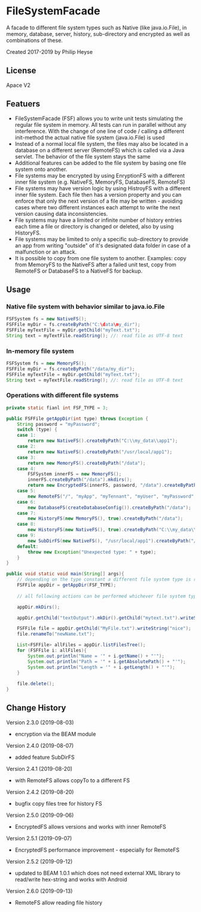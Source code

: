 # FileSystemFacade
A facade to different file system types such as Native (like java.io.File), in memory, database, server, history, sub-directory and encrypted as well as combinations of these.

Created 2017-2019 by Philip Heyse

## License
Apace V2

## Featuers
 - FileSystemFacade (FSF) allows you to write unit tests simulating the regular file system in memory. All tests can run in parallel without any interference. With the change of one line of code / calling a different init-method the actual native file system (java.io.File) is used
 - Instead of a normal local file system, the files may also be located in a database on a different server (RemoteFS) which is called via a Java servlet.  The behavior of the file system stays the same
 - Additional features can be added to the file system by basing one file system onto another.
 - File systems may be encrypted by using EnryptionFS with a different inner file system (e.g. NativeFS, MemoryFS, DatabaseFS, RemoteFS)
 - File systems may have version logic by using HistroyFS with a different inner file system. Each file then has a version property and you can enforce that only the next version of a file may be written - avoiding cases where two different instances each attempt to write the next version causing data inconsistencies.
 - File systems may have a limited or infinite number of history entries each time a file or directory is changed or deleted, also by using HistoryFS.
 - File systems may be limited to only a specific sub-directory to provide an app from writing "outside" of it's designated data folder in case of a malfunction or an attack. 
 - It is possible to copy from one file system to another. Examples: copy from MemoryFS to the NativeFS after a failed unit test, copy from RemoteFS or DatabaseFS to a NativeFS for backup.

## Usage
### Native file system with behavior similar to java.io.File
```java
FSFSystem fs = new NativeFS();
FSFFile myDir = fs.createByPath("C:\data\my_dir");
FSFFile myTextFile = myDir.getChild("myText.txt");
String text = myTextFile.readString(); //: read file as UTF-8 text
```

### In-memory file system 
```java
FSFSystem fs = new MemoryFS();
FSFFile myDir = fs.createByPath("/data/my_dir");
FSFFile myTextFile = myDir.getChild("myText.txt");
String text = myTextFile.readString(); //: read file as UTF-8 text
```

### Operations with different file systems
```java
private static fianl int FSF_TYPE = 3;

public FSFFile getAppDir(int type) throws Exception {
	String password = "myPassword";
	switch (type) {
	case 1:
		return new NativeFS().createByPath("C:\\my_data\\app1");
	case 2:
		return new NativeFS().createByPath("/usr/local/app1");
	case 3:
		return new MemoryFS().createByPath("/data");
	case 4:
		FSFSystem innerFS = new MemoryFS();
		innerFS.createByPath("/data").mkdirs();
		return new EncryptedFS(innerFS, password, "/data").createByPath("/encrypetd");
	case 5:
		new RemoteFS("/", "myApp", "myTennant", "myUser", "myPassword", "https://myserver.com/remoteFS").createByPath("/data");
	case 6:
		new DatabaseFS(createDatabaseConfig()).createByPath("/data");
	case 7:
		new HistoryFS(new MemoryFS(), true).createByPath("/data");
	case 8:
		new HistoryFS(new NativeFS(), true).createByPath("C:\\my_data\\app1");
	case 9:
		new SubDirFS(new NativeFS(), "/usr/local/app1").createByPath("/");
	default:
		throw new Exception("Unexpected type: " + type);
	}
}

public void static void main(String[] args){
	// depending on the type constant a different file system type is returned. 
	FSFFile appDir = getAppDir(FSF_TYPE);
	
	// all following actions can be performed whichever file system type was chosen:

	appDir.mkDirs();

	appDir.getChild("textOutput").mkDir().getChild("mytext.txt").writeString("hello!");

	FSFFile file = appDir.getChild("MyFile.txt").writeString("nice");
	file.renameTo("newName.txt");

	List<FSFFile> allFiles = appDir.listFilesTree();
	for (FSFFile i: allFiles){
		System.out.println("Name = '" + i.getName() + "'");
		System.out.println("Path = '" + i.getAbsolutePath() + "'");
		System.out.println("Length = '" + i.getLength() + "'");
	}
	
	file.delete();
}
```

 
## Change History
Version 2.3.0 (2019-08-03)
 - encryption via the BEAM module
 
Version 2.4.0 (2019-08-07)
 - added feature SubDirFS
 
Version 2.4.1 (2019-08-20)
 - with RemoteFS allows copyTo to a different FS
 
Version 2.4.2 (2019-08-20)
 - bugfix copy files tree for history FS
 
Version 2.5.0 (2019-09-06)
 - EncryptedFS allows versions and works with inner RemoteFS
 
Version 2.5.1 (2019-09-07)
 - EncryptedFS performance improvement - especially for RemoteFS
 
Version 2.5.2 (2019-09-12)
 - updated to BEAM 1.0.1 which does not need external XML library to read/write hex-string and works with Android
 
Version 2.6.0 (2019-09-13)
 - RemoteFS allow reading file history
